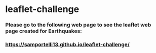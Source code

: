 # leaflet-challenge

### Please go to the following web page to see the leaflet web page created for Earthquakes:
### https://samportelli13.github.io/leaflet-challenge/